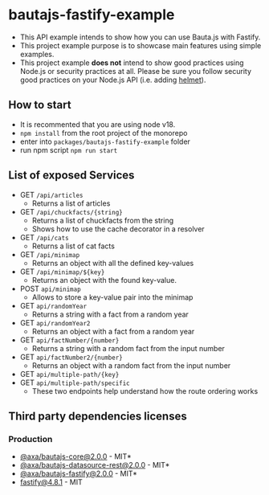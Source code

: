 # bautajs-fastify-example

- This API example intends to show how you can use Bauta.js with Fastify.
- This project example purpose is to showcase main features using simple examples. 
- This project example **does not** intend to show good practices using Node.js or security practices at all. Please be sure you follow security good practices on your Node.js API (i.e. adding [helmet](@fastify/helmet)).

## How to start

- It is recommented that you are using node v18.
- `npm install` from the root project of the monorepo
- enter into `packages/bautajs-fastify-example` folder 
- run npm script `npm run start`

## List of exposed Services

- GET `/api/articles`
  - Returns a list of articles  
- GET `/api/chuckfacts/{string}`
  - Returns a list of chuckfacts from the string
  - Shows how to use the cache decorator in a resolver
- GET `/api/cats`
  - Returns a list of cat facts
- GET `/api/minimap`
  - Returns an object with all the defined key-values
- GET `/api/minimap/${key}`
  - Returns an object with the found key-value. 
- POST `api/minimap`
  - Allows to store a key-value pair into the minimap
- GET `api/randomYear`
  - Returns a string with a fact from a random year
- GET `api/randomYear2`
  - Returns an object with a fact from a random year
- GET `api/factNumber/{number}`
  - Returns a string with a random fact from the input number
- GET `api/factNumber2/{number}`
  - Returns an object with a random fact from the input number
- GET `api/multiple-path/{key}`
- GET `api/multiple-path/specific`
  - These two endpoints help understand how the route ordering works

## Third party dependencies licenses

### Production
 - [@axa/bautajs-core@2.0.0](https://github.com/axa-group/bauta.js) - MIT*
 - [@axa/bautajs-datasource-rest@2.0.0](https://github.com/axa-group/bauta.js) - MIT* 
 - [@axa/bautajs-fastify@2.0.0](https://github.com/axa-group/bauta.js) - MIT*
 - [fastify@4.8.1](https://github.com/fastify/fastify) - MIT
